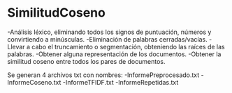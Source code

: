 # SimilitudCoseno
-Análisis léxico, eliminando todos los signos de puntuación, números y convirtiendo a minúsculas. 
-Eliminación de palabras cerradas/vacías. 
-Llevar a cabo el truncamiento o segmentación, obteniendo las raíces de las palabras. 
-Obtener alguna representación de los documentos. 
-Obtener la similitud coseno entre todos los pares de documentos.

Se generan 4 archivos txt con nombres: 
-InformePreprocesado.txt
-InformeCoseno.txt
-InformeTFIDF.txt
-InformeRepetidas.txt
